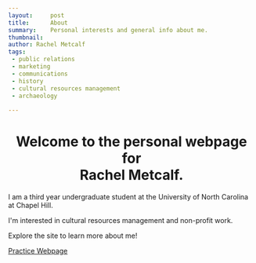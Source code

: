 ```yaml
---
layout:		post
title:		About
summary:	Personal interests and general info about me.
thumbnail: 
author: Rachel Metcalf
tags:
 - public relations
 - marketing
 - communications
 - history
 - cultural resources management
 - archaeology
 
---
```


<h1>
<center>Welcome to the personal webpage for <br/> Rachel Metcalf.</center>  
</h1> 


I am a third year undergraduate student at the University of North Carolina at Chapel Hill.  

I'm interested in cultural resources management and non-profit work. 

Explore the site to learn more about me!

<a href="http://rcmetcalf.github.io/gooey">Practice Webpage</a>
